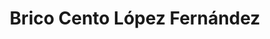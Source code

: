 ---
title: "Brico Cento López Fernández"
url: /mojacar-playa/brico-cento-lopez-fernandez/
shop: Eisenwaren
---